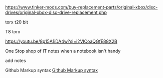 https://www.tinker-mods.com/buy-replacement-parts/original-xbox/disc-drives/original-xbox-disc-drive-replacement.php

torx t20 bit

T8 torx

https://youtu.be/8p15A1iDA4w?si=i2VlCoaQGfE88X2B

One Stop shop of IT notes when a notebook isn't handy

add notes

Github Markup syntax [Github Markup syntax]([https://pages.github.com/](https://docs.github.com/en/get-started/writing-on-github/getting-started-with-writing-and-formatting-on-github/basic-writing-and-formatting-syntax))
